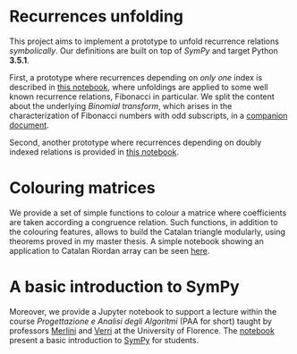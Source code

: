 
# Recurrences unfolding

This project aims to implement a prototype to unfold recurrence
relations *symbolically*. Our definitions are built on top of *SymPy*
and target Python **3.5.1**.

First, a prototype where recurrences depending on *only one* index 
is described in [this notebook][recurrences-unfolding], 
where unfoldings are applied to some well known recurrence relations, 
Fibonacci in particular. We split the content 
about the underlying *Binomial transform*, which arises
in the characterization of Fibonacci numbers with odd subscripts, 
in a [companion document][companion].

Second, another prototype where recurrences depending on doubly indexed
relations is provided in [this notebook][doubly-indexed].

# Colouring matrices

We provide a set of simple functions to colour a matrice where coefficients
are taken according a congruence relation. Such functions, in addition to
the colouring features, allows to build the Catalan triangle modularly,
using theorems proved in my master thesis. A simple notebook showing an
application to Catalan Riordan array can be seen [here][catalan-modular].

# A basic introduction to SymPy

Moreover, we provide a Jupyter notebook to support a lecture within the course
*Progettazione e Analisi degli Algoritmi* (PAA for short) taught
by professors [Merlini] and [Verri] at the University of Florence. The [notebook][here]
present a basic introduction to [SymPy] for students.

[Verri]:http://www.dsi.unifi.it/~cecilia/
[Merlini]:http://local.disia.unifi.it/merlini/
[here]:http://nbviewer.jupyter.org/github/massimo-nocentini/recurrences-unfolding/blob/master/paa-course/an-introduction-to-sympy.ipynb?flush_cache=true
[SymPy]:http://www.sympy.org/en/index.html
[recurrences-unfolding]:http://nbviewer.jupyter.org/github/massimo-nocentini/recurrences-unfolding/blob/master/sympy-notebook/recurrences-unfolding.ipynb?flush_cache=true
[companion]:http://nbviewer.jupyter.org/github/massimo-nocentini/recurrences-unfolding/blob/master/sympy-notebook/binomial-transform-applied-to-fibonacci-numbers.ipynb?flush_cache=true
[catalan-modular]:http://nbviewer.jupyter.org/github/massimo-nocentini/recurrences-unfolding/blob/master/sympy-notebook/colouring-matrices.ipynb?flush_cache=true
[doubly-indexed]:http://nbviewer.jupyter.org/github/massimo-nocentini/recurrences-unfolding/blob/master/sympy-notebook/matrix-recurrences-unfolding.ipynb?flush_cache=true
